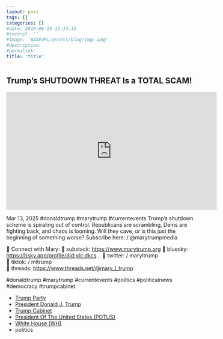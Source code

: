 ```yaml
---
layout: post
tags: []
categories: []
#date: 2019-06-25 13:14:15
#excerpt: ''
#image: 'BASEURL/assets/blog/img/.png'
#description:
#permalink:
title: 'title'
---
```



## Trump’s SHUTDOWN THREAT Is a TOTAL SCAM!
<iframe width="560" height="315" src="https://www.youtube.com/embed/ZSbTRVSqzOU?si=m5MIVIj3H17J_kFX" title="YouTube video player" frameborder="0" allow="accelerometer; autoplay; clipboard-write; encrypted-media; gyroscope; picture-in-picture; web-share" referrerpolicy="strict-origin-when-cross-origin" allowfullscreen></iframe>

Mar 13, 2025  #donaldtrump #marytrump #currentevents
Trump’s shutdown scheme is spiraling out of control. Republicans are scrambling, Dems are fighting back, and chaos is looming. Will they cave, or is this just the beginning of something worse? Subscribe here:    / @marytrumpmedia      

📱 Connect with Mary:
🔹 substack: https://www.marytrump.org 
🔹 bluesky: https://bsky.app/profile/did:plc:dkcs...
🔹 twitter:    / maryltrump   
🔹 tiktok:   / mltrump   
🔹 threads: https://www.threads.net/@mary_l_trump

#donaldtrump  #marytrump  #currentevents  #politics #politicalnews  #democracy  #trumpcabinet

- [Trump Party](https://www.gop.com/)
- [President Donald J. Trump](https://www.whitehouse.gov/administration/donald-j-trump/)
- [Trump Cabinet](https://www.whitehouse.gov/administration/the-cabinet/)
- [President Of The United States (POTUS)](https://www.whitehouse.gov/)
- [White House (WH)](https://www.whitehouse.gov/)
- politics
